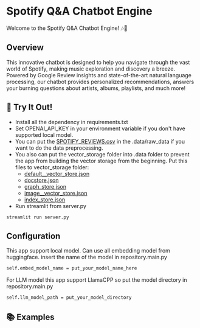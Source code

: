 # Spotify Q&A Chatbot Engine

Welcome to the Spotify Q&A Chatbot Engine! 🎶🤖

## Overview
This innovative chatbot is designed to help you navigate through the vast world of Spotify, making music exploration 
and discovery a breeze. Powered by Google Review insights and state-of-the-art natural language processing, 
our chatbot provides personalized recommendations, answers your burning questions about artists, albums, playlists, 
and much more!

## 🚀 Try It Out!
- Install all the dependency in requirements.txt
- Set OPENAI_API_KEY in your environment variable if you don't have supported local model.
- You can put the [SPOTIFY_REVIEWS.csv](https://drive.google.com/file/d/1_xaRB6d2K_9-1dUmdU0GjtaqPO7uQnTM/view) in the .data/raw_data
  if you want to do the data preprocessing.
- You also can put the vector_storage folder into .data folder to prevent the app from building the vector storage from the beginning. Put this files to vector_storage folder:
  - [default__vector_store.json](https://drive.google.com/uc?export=download&id=1EtJl00YEwCboo_70GxPRi0Yc8ebqkoJl)
  - [docstore.json](https://drive.google.com/uc?export=download&id=1frN2BTjAmJkLMp9WIVtblEXX0xZIID7_)
  - [graph_store.json](https://drive.google.com/uc?export=download&id=1mqQhnXWcditdOJgWypDegF-FJskqfXF5)
  - [image__vector_store.json](https://drive.google.com/uc?export=download&id=1KwYZt8qn8CDjKiB8c1kod0P0sf1m58b_)
  - [index_store.json](https://drive.google.com/uc?export=download&id=13KhWmqUOHmbBfjx7mqCc6_3WCDvMEuPT)
- Run streamlit from server.py
```bash
streamlit run server.py
```

## Configuration
This app support local model. 
Can use all embedding model from huggingface.
insert the name of the model in repository.main.py 
```bash
self.embed_model_name = put_your_model_name_here
```
For LLM model this app support LlamaCPP so put the model directory in repository.main.py 
```bash
self.llm_model_path = put_your_model_directory
```

## 📚 Examples
